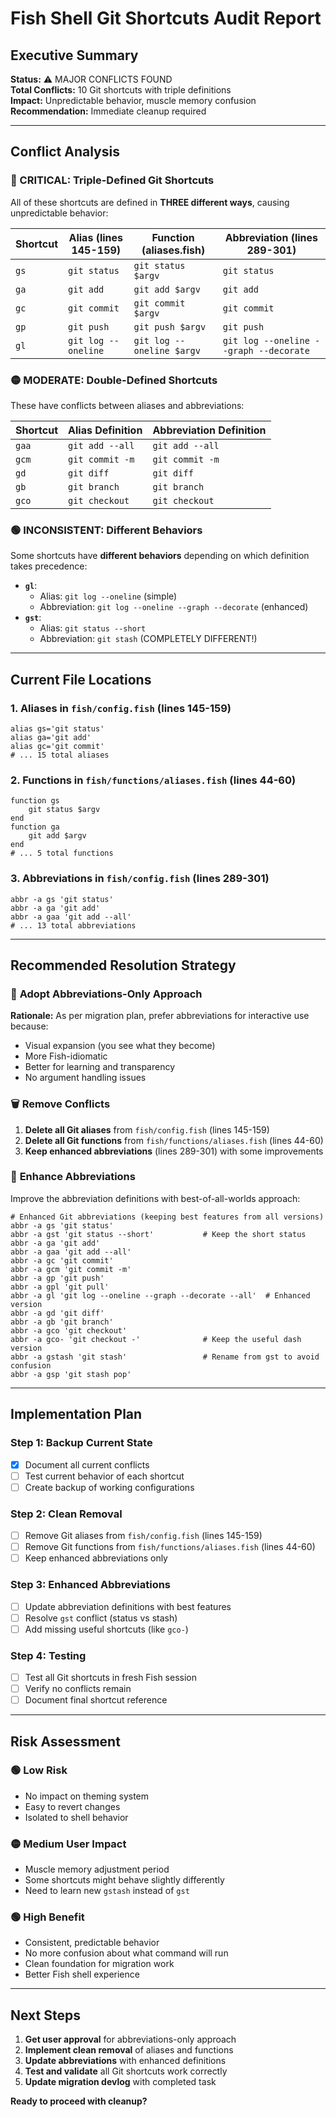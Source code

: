 # Fish Shell Git Shortcuts Audit Report

## Executive Summary
**Status:** ⚠️ MAJOR CONFLICTS FOUND  
**Total Conflicts:** 10 Git shortcuts with triple definitions  
**Impact:** Unpredictable behavior, muscle memory confusion  
**Recommendation:** Immediate cleanup required

---

## Conflict Analysis

### 🔴 CRITICAL: Triple-Defined Git Shortcuts

All of these shortcuts are defined in **THREE different ways**, causing unpredictable behavior:

| Shortcut | Alias (lines 145-159) | Function (aliases.fish) | Abbreviation (lines 289-301) |
|----------|----------------------|------------------------|------------------------------|
| `gs` | `git status` | `git status $argv` | `git status` |
| `ga` | `git add` | `git add $argv` | `git add` |
| `gc` | `git commit` | `git commit $argv` | `git commit` |
| `gp` | `git push` | `git push $argv` | `git push` |
| `gl` | `git log --oneline` | `git log --oneline $argv` | `git log --oneline --graph --decorate` |

### 🟡 MODERATE: Double-Defined Shortcuts

These have conflicts between aliases and abbreviations:

| Shortcut | Alias Definition | Abbreviation Definition |
|----------|-----------------|------------------------|
| `gaa` | `git add --all` | `git add --all` |
| `gcm` | `git commit -m` | `git commit -m` |
| `gd` | `git diff` | `git diff` |
| `gb` | `git branch` | `git branch` |
| `gco` | `git checkout` | `git checkout` |

### 🟢 INCONSISTENT: Different Behaviors

Some shortcuts have **different behaviors** depending on which definition takes precedence:

- **`gl`**: 
  - Alias: `git log --oneline` (simple)
  - Abbreviation: `git log --oneline --graph --decorate` (enhanced)
- **`gst`**: 
  - Alias: `git status --short` 
  - Abbreviation: `git stash` (COMPLETELY DIFFERENT!)

---

## Current File Locations

### 1. **Aliases in `fish/config.fish`** (lines 145-159)
```fish
alias gs='git status'
alias ga='git add'
alias gc='git commit'
# ... 15 total aliases
```

### 2. **Functions in `fish/functions/aliases.fish`** (lines 44-60)
```fish
function gs
    git status $argv
end
function ga
    git add $argv
end
# ... 5 total functions
```

### 3. **Abbreviations in `fish/config.fish`** (lines 289-301)
```fish
abbr -a gs 'git status'
abbr -a ga 'git add'
abbr -a gaa 'git add --all'
# ... 13 total abbreviations
```

---

## Recommended Resolution Strategy

### 🎯 **Adopt Abbreviations-Only Approach** 
**Rationale:** As per migration plan, prefer abbreviations for interactive use because:
- Visual expansion (you see what they become)
- More Fish-idiomatic
- Better for learning and transparency
- No argument handling issues

### 🗑️ **Remove Conflicts**
1. **Delete all Git aliases** from `fish/config.fish` (lines 145-159)
2. **Delete all Git functions** from `fish/functions/aliases.fish` (lines 44-60)
3. **Keep enhanced abbreviations** (lines 289-301) with some improvements

### 🔧 **Enhance Abbreviations**
Improve the abbreviation definitions with best-of-all-worlds approach:

```fish
# Enhanced Git abbreviations (keeping best features from all versions)
abbr -a gs 'git status'
abbr -a gst 'git status --short'           # Keep the short status
abbr -a ga 'git add'
abbr -a gaa 'git add --all'
abbr -a gc 'git commit'
abbr -a gcm 'git commit -m'
abbr -a gp 'git push'
abbr -a gpl 'git pull'
abbr -a gl 'git log --oneline --graph --decorate --all'  # Enhanced version
abbr -a gd 'git diff'
abbr -a gb 'git branch'
abbr -a gco 'git checkout'
abbr -a gco- 'git checkout -'              # Keep the useful dash version
abbr -a gstash 'git stash'                 # Rename from gst to avoid confusion
abbr -a gsp 'git stash pop'
```

---

## Implementation Plan

### Step 1: Backup Current State
- [x] Document all current conflicts
- [ ] Test current behavior of each shortcut
- [ ] Create backup of working configurations

### Step 2: Clean Removal
- [ ] Remove Git aliases from `fish/config.fish` (lines 145-159)
- [ ] Remove Git functions from `fish/functions/aliases.fish` (lines 44-60)
- [ ] Keep enhanced abbreviations only

### Step 3: Enhanced Abbreviations
- [ ] Update abbreviation definitions with best features
- [ ] Resolve `gst` conflict (status vs stash)
- [ ] Add missing useful shortcuts (like `gco-`)

### Step 4: Testing
- [ ] Test all Git shortcuts in fresh Fish session
- [ ] Verify no conflicts remain
- [ ] Document final shortcut reference

---

## Risk Assessment

### 🟢 **Low Risk**
- No impact on theming system
- Easy to revert changes
- Isolated to shell behavior

### 🟡 **Medium User Impact**
- Muscle memory adjustment period
- Some shortcuts might behave slightly differently
- Need to learn new `gstash` instead of `gst`

### 🟢 **High Benefit**
- Consistent, predictable behavior
- No more confusion about what command will run
- Clean foundation for migration work
- Better Fish shell experience

---

## Next Steps

1. **Get user approval** for abbreviations-only approach
2. **Implement clean removal** of aliases and functions
3. **Update abbreviations** with enhanced definitions
4. **Test and validate** all Git shortcuts work correctly
5. **Update migration devlog** with completed task

**Ready to proceed with cleanup?** 